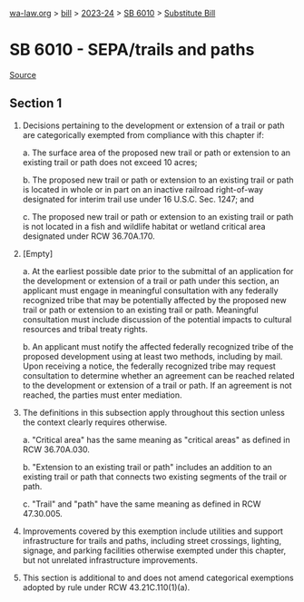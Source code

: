 [wa-law.org](/) > [bill](/bill/) > [2023-24](/bill/2023-24/) > [SB 6010](/bill/2023-24/sb/6010/) > [Substitute Bill](/bill/2023-24/sb/6010/S/)

# SB 6010 - SEPA/trails and paths

[Source](http://lawfilesext.leg.wa.gov/biennium/2023-24/Pdf/Bills/Senate%20Bills/6010-S.pdf)

## Section 1
1. Decisions pertaining to the development or extension of a trail or path are categorically exempted from compliance with this chapter if:

    a. The surface area of the proposed new trail or path or extension to an existing trail or path does not exceed 10 acres;

    b. The proposed new trail or path or extension to an existing trail or path is located in whole or in part on an inactive railroad right-of-way designated for interim trail use under 16 U.S.C. Sec. 1247; and

    c. The proposed new trail or path or extension to an existing trail or path is not located in a fish and wildlife habitat or wetland critical area designated under RCW 36.70A.170.

2. [Empty]

    a. At the earliest possible date prior to the submittal of an application for the development or extension of a trail or path under this section, an applicant must engage in meaningful consultation with any federally recognized tribe that may be potentially affected by the proposed new trail or path or extension to an existing trail or path. Meaningful consultation must include discussion of the potential impacts to cultural resources and tribal treaty rights.

    b. An applicant must notify the affected federally recognized tribe of the proposed development using at least two methods, including by mail. Upon receiving a notice, the federally recognized tribe may request consultation to determine whether an agreement can be reached related to the development or extension of a trail or path. If an agreement is not reached, the parties must enter mediation.

3. The definitions in this subsection apply throughout this section unless the context clearly requires otherwise.

    a. "Critical area" has the same meaning as "critical areas" as defined in RCW 36.70A.030.

    b. "Extension to an existing trail or path" includes an addition to an existing trail or path that connects two existing segments of the trail or path.

    c. "Trail" and "path" have the same meaning as defined in RCW 47.30.005.

4. Improvements covered by this exemption include utilities and support infrastructure for trails and paths, including street crossings, lighting, signage, and parking facilities otherwise exempted under this chapter, but not unrelated infrastructure improvements.

5. This section is additional to and does not amend categorical exemptions adopted by rule under RCW 43.21C.110(1)(a).
